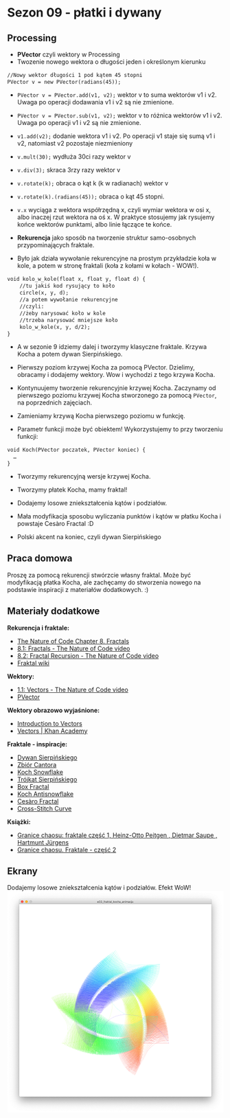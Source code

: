 # Sezon 09 - płatki i dywany

## Processing

- **PVector** czyli wektory w Processing 
- Twozenie nowego wektora o długości jeden i określonym kierunku
```Processing
//Nowy wektor długości 1 pod kątem 45 stopni
PVector v = new PVector(radians(45));
```
- `PVector v = PVector.add(v1, v2);` wektor v to suma wektorów v1 i v2. Uwaga po operacji dodawania v1 i v2 są nie zmienione. 
- `PVector v = PVector.sub(v1, v2);` wektor v to różnica wektorów v1 i v2. Uwaga po operacji v1 i v2 są nie zmienione. 
- `v1.add(v2);` dodanie wektora v1 i v2. Po operacji v1 staje się sumą v1 i v2, natomiast v2 pozostaje niezmieniony 
- `v.mult(30);` wydłuża 30ci razy wektor v 
- `v.div(3);` skraca 3rzy razy wektor v
- `v.rotate(k);` obraca o kąt k (k w radianach) wektor v 
- `v.rotate(k).(radians(45));` obraca o kąt 45 stopni. 
- `v.x` wyciąga z wektora współrzędną x, czyli wymiar wektora w osi x, albo inaczej rzut wektora na oś x. W praktyce stosujemy jak rysujemy końce wektorów punktami, albo linie łączące te końce.

- **Rekurencja** jako sposób na tworzenie struktur samo-osobnych przypominających fraktale.
- Było jak działa wywołanie rekurencyjne na prostym przykładzie koła w kole, a potem w stronę fraktali (koła z kołami w kołach - WOW!).
```Processing
void kolo_w_kole(float x, float y, float d) {
	//tu jakiś kod rysujący to koło
	circle(x, y, d);
	//a potem wywołanie rekurencyjne
	//czyli:
	//żeby narysować koło w kole
	//trzeba narysować mniejsze koło
	kolo_w_kole(x, y, d/2); 
} 
```

- A w sezonie 9 idziemy dalej i tworzymy klasyczne fraktale. Krzywa Kocha a potem dywan Sierpińskiego. 

- Pierwszy poziom krzywej Kocha za pomocą PVector. Dzielimy, obracamy i dodajemy wektory. Wow i wychodzi z tego krzywa Kocha. 

- Kontynuujemy tworzenie rekurencyjnie krzywej Kocha. Zaczynamy od pierwszego poziomu krzywej Kocha stworzonego za pomocą `PVector`, na poprzednich zajęciach.
- Zamieniamy krzywą Kocha pierwszego poziomu w funkcję. 
- Parametr funkcji może być obiektem! Wykorzystujemy to przy tworzeniu funkcji:
  
```Processing
void Koch(PVector poczatek, PVector koniec) {
  …
} 
```

- Tworzymy rekurencyjną wersje krzywej Kocha.
- Tworzymy płatek Kocha, mamy fraktal!
- Dodajemy losowe zniekształcenia kątów i podziałów.

- Mała modyfikacja sposobu wyliczania punktów i kątów w płatku Kocha i powstaje Cesàro Fractal :D 

- Polski akcent na koniec, czyli dywan Sierpińskiego

## Praca domowa
Proszę za pomocą rekurencji stwórzcie własny fraktal. Może być modyfikacją płatka Kocha, ale zachęcamy do stworzenia nowego na podstawie inspiracji z materiałów dodatkowych. :)

## Materiały dodatkowe

**Rekurencja i fraktale:**
- [The Nature of Code Chapter 8. Fractals](https://natureofcode.com/book/chapter-8-fractals/)
- [8.1: Fractals - The Nature of Code video](https://www.youtube.com/watch?v=-wiverLQl1Q)
-  [8.2: Fractal Recursion - The Nature of Code video](https://youtu.be/s3Facu6ZVeA)
- [Fraktal wiki](https://en.wikipedia.org/wiki/Fractal)

**Wektory:**
- [1.1: Vectors - The Nature of Code video](https://youtu.be/mWJkvxQXIa8)
- [PVector](https://processing.org/tutorials/pvector/)

**Wektory obrazowo wyjaśnione:** 
- [Introduction to Vectors](https://youtu.be/_YkIivLaVJs)
- [Vectors | Khan Academy](https://youtu.be/br7tS1t2SFE)

**Fraktale - inspiracje:**
- [Dywan Sierpińskiego](http://www.mini.pw.edu.pl/MiNIwyklady/fraktale/Dywan/dywan.html)
- [Zbiór Cantora](https://pl.wikipedia.org/wiki/Zbiór_Cantora)
- [Koch Snowflake](http://mathworld.wolfram.com/KochSnowflake.html)
- [Trójkąt Sierpińskiego](http://www.mini.pw.edu.pl/MiNIwyklady/fraktale/Trojkat/trojkat.html)
- [Box Fractal](http://mathworld.wolfram.com/BoxFractal.html)
- [Koch Antisnowflake](http://mathworld.wolfram.com/KochAntisnowflake.html)
- [Cesàro Fractal](http://mathworld.wolfram.com/CesaroFractal.html)
- [Cross-Stitch Curve](http://mathworld.wolfram.com/Cross-StitchCurve.html)

**Książki:**
- [Granice chaosu: fraktale część 1, Heinz-Otto Peitgen , Dietmar Saupe , Hartmunt Jürgens](https://merlin.pl/granice-chaosu-fraktale-czesc-1-hartmunt-jrgens-heinz-otto-peitgen-dietmar-saupe/1327261/)
- [Granice chaosu. Fraktale - część 2](https://merlin.pl/granice-chaosu-fraktale-czesc-2-hartmut-jurgens-heinz-otto-peitgen-dietmar-saupe/1757950/)

## Ekrany

Dodajemy losowe zniekształcenia kątów i podziałów. Efekt WoW!
![](e04_fraktal_kocha_animacja.png)

